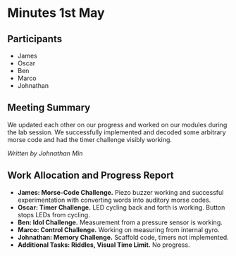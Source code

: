 # Minutes 1st May
## Participants
- James
- Oscar
- Ben
- Marco
- Johnathan

## Meeting Summary
We updated each other on our progress and worked on our modules during the
lab session. We successfully implemented and decoded some arbitrary morse code
and had the timer challenge visibly working.

*Written by Johnathan Min*

## Work Allocation and Progress Report
- **James: Morse-Code Challenge.** Piezo buzzer working and successful
experimentation with converting words into auditory morse codes.
- **Oscar: Timer Challenge.** LED cycling back and forth is working. Button
stops LEDs from cycling.
- **Ben: Idol Challenge.** Measurement from a pressure sensor is working.
- **Marco: Control Challenge.** Working on measuring from internal gyro.
- **Johnathan: Memory Challenge.** Scaffold code, timers not implemented.
- **Additional Tasks: Riddles, Visual Time Limit.** No progress.
